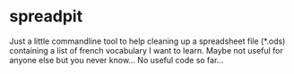 # spreadpit
Just a little commandline tool to help cleaning up a spreadsheet file (*.ods) containing a list of french vocabulary I want to learn.
Maybe not useful for anyone else but you never know...
No useful code so far...
